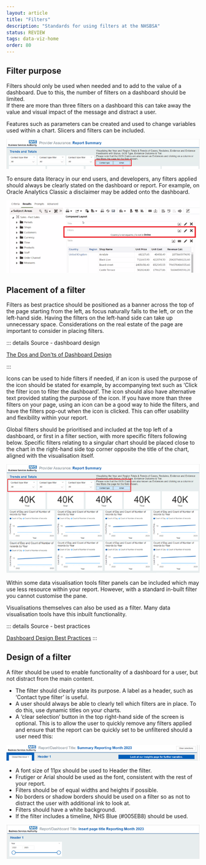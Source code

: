 ```yaml
---
layout: article
title: "Filters"
description: "Standards for using filters at the NHSBSA"
status: REVIEW
tags: data-viz-home
order: 80
---
```

## Filter purpose  
  
Filters should only be used when needed and to add to the value of a dashboard. Due to this, the number of filters on a dashboard should be limited.  
If there are more than three filters on a dashboard this can take away the value and visual impact of the message and distract a user.  
  
Features such as parameters can be created and used to change variables used within a chart. Slicers and filters can be included.  
  
![Example report showing slicers and filters](filters-1.png)

To ensure data literacy in our end users, and developers, any filters applied should always be clearly stated on the dashboard or report. For example, on Oracle Analytics Classic a disclaimer may be added onto the dashboard.  

![Example of an Oracle Analytics Classic disclaimer](filters-2.png)  

## Placement of a filter  
  
Filters as best practice should be positioned as a banner across the top of the page starting from the left, as focus naturally falls to the left, or on the left-hand side. Having the filters on the left-hand side can take up unnecessary space. Considerations on the real estate of the page are important to consider in placing filters.  

::: details Source - dashboard design

[The Dos and Don'ts of Dashboard Design][filter 1]

:::

Icons can be used to hide filters if needed, if an icon is used the purpose of the icon should be stated for example, by accompanying text such as ‘Click the filter icon to filter the dashboard’. The icon should also have alternative text provided stating the purpose of the icon. If you have more than three filters on your page, using an icon can be a good way to hide the filters, and have the filters pop-out when the icon is clicked. This can offer usability and flexibility within your report.  

Global filters should be prioritised and included at the top left of a dashboard, or first in a filter section, with more specific filters following below. Specific filters relating to a singular chart should be placed close to the chart in the right-hand side top corner opposite the title of the chart, aligned with the visualisation itself.  

![Example of filter placement](filters-3.png)  

Within some data visualisation tools filter panels can be included which may use less resource within your report. However, with a standard in-built filter you cannot customise the pane.  
  
Visualisations themselves can also be used as a filter. Many data visualisation tools have this inbuilt functionality.  

::: details Source - best practices

[Dashboard Design Best Practices][filter 2]
:::

## Design of a filter  

A filter should be used to enable functionality of a dashboard for a user, but not distract from the main content.

- The filter should clearly state its purpose. A label as a header, such as ‘Contact type filter’ is useful.
- A user should always be able to clearly tell which filters are in place. To do this, use dynamic titles on your charts.
- A ‘clear selection’ button in the top right-hand side of the screen is optional. This is to allow the user to quickly remove any filters applied and ensure that the report can be quickly set to be unfiltered should a user need this:  

![Example of a 'clear selection' button](filters-4.png)  
  
- A font size of 11px should be used to Header the filter.
- Frutiger or Arial should be used as the font, consistent with the rest of your report.
- Filters should be of equal widths and heights if possible.
- No borders or shadow borders should be used on a filter so as not to distract the user with additional ink to look at.
- Filters should have a white background.
- If the filter includes a timeline, NHS Blue (#005EB8) should be used.  

![Example of a timeline filter](filters-5.png)

[filter 1]: https://towardsdatascience.com/the-dos-and-donts-of-dashboard-design-2beefd5cc575
[filter 2]: https://chartio.com/blog/dashboard-design-best-practices-the-dashboard-layout/